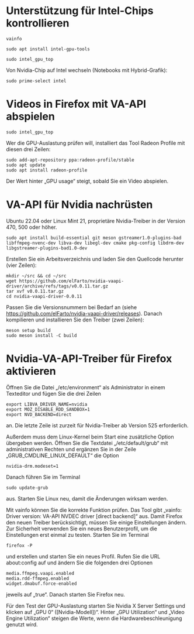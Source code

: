 # Unterstützung für Intel-Chips kontrollieren

```
vainfo
```
```
sudo apt install intel-gpu-tools
```
```
sudo intel_gpu_top
```
Von Nvidia-Chip auf Intel wechseln (Notebooks mit Hybrid-Grafik):
```
sudo prime-select intel
```
# Videos in Firefox mit VA-API abspielen
```
sudo intel_gpu_top
```
Wer die GPU-Auslastung prüfen will, installiert das Tool Radeon Profile mit diesen drei Zeilen:
```
sudo add-apt-repository ppa:radeon-profile/stable
sudo apt update
sudo apt install radeon-profile
```
Der Wert hinter „GPU usage“ steigt, sobald Sie ein Video abspielen.

# VA-API für Nvidia nachrüsten
Ubuntu 22.04 oder Linux Mint 21, proprietäre Nvidia-Treiber in der Version 470, 500 oder höher.
```
sudo apt install build-essential git meson gstreamer1.0-plugins-bad libffmpeg-nvenc-dev libva-dev libegl-dev cmake pkg-config libdrm-dev libgstreamer-plugins-bad1.0-dev
```
Erstellen Sie ein Arbeitsverzeichnis und laden Sie den Quellcode herunter (vier Zeilen):
```
mkdir ~/src && cd ~/src
wget https://github.com/elFarto/nvidia-vaapi-driver/archive/refs/tags/v0.0.11.tar.gz
tar xvf v0.0.11.tar.gz
cd nvidia-vaapi-driver-0.0.11
```
Passen Sie die Versionsnummern bei Bedarf an (siehe https://github.com/elFarto/nvidia-vaapi-driver/releases). Danach kompilieren und installieren Sie den Treiber (zwei Zeilen):
```
meson setup build
sudo meson install -C build
```
# Nvidia-VA-API-Treiber für Firefox aktivieren
Öffnen Sie die Datei „/etc/environment“ als Administrator in einem Texteditor und fügen Sie die drei Zeilen 
```
export LIBVA_DRIVER_NAME=nvidia
export MOZ_DISABLE_RDD_SANDBOX=1
export NVD_BACKEND=direct
```
an. Die letzte Zeile ist zurzeit für Nvidia-Treiber ab Version 525 erforderlich.

Außerdem muss dem Linux-Kernel beim Start eine zusätzliche Option übergeben werden. Öffnen Sie die Textdatei „/etc/default/grub“ mit administrativen Rechten und ergänzen Sie in der Zeile „GRUB_CMDLINE_LINUX_DEFAULT“ die Option 
```
nvidia-drm.modeset=1
```
Danach führen Sie im Terminal
```
sudo update-grub
```
aus. Starten Sie Linux neu, damit die Änderungen wirksam werden.

Mit vainfo können Sie die korrekte Funktion prüfen. Das Tool gibt „vainfo: Driver version: VA-API NVDEC driver [direct backend]“ aus.
Damit Firefox den neuen Treiber berücksichtigt, müssen Sie einige Einstellungen ändern. Zur Sicherheit verwenden Sie ein neues Benutzerprofil, um die Einstellungen erst einmal zu testen. Starten Sie im Terminal
```
firefox -P
```
und erstellen und starten Sie ein neues Profil. Rufen Sie die URL about:config auf und ändern Sie die folgenden drei Optionen
```
media.ffmpeg.vaapi.enabled
media.rdd-ffmpeg.enabled
widget.dmabuf.force-enabled
```
jeweils auf „true“. Danach starten Sie Firefox neu.

Für den Test der GPU-Auslastung starten Sie Nvidia X Server Settings und klicken auf „GPU 0“ ([Nvidia-Modell])“. Hinter „GPU Utilization“ und „Video Engine Utilization“ steigen die Werte, wenn die Hardwarebeschleunigung genutzt wird.
